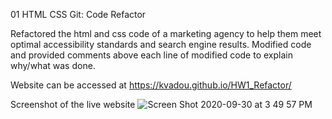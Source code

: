 01 HTML CSS Git: Code Refactor

Refactored the html and css code of a marketing agency to help them meet optimal accessibility standards and search engine results.  Modified code and provided comments above each line of modified code to explain why/what was done.  

Website can be accessed at https://kvadou.github.io/HW1_Refactor/

Screenshot of the live website ![Screen Shot 2020-09-30 at 3 49 57 PM](https://user-images.githubusercontent.com/15655389/94738140-9c46cb00-0334-11eb-9a4b-894120f1f0a1.png)
